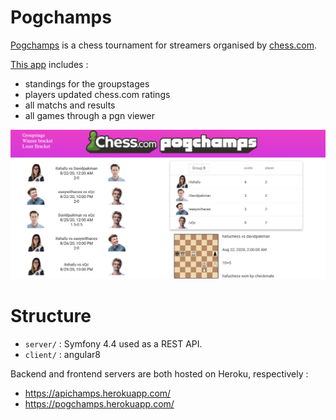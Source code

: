 # Pogchamps

[Pogchamps](https://www.chess.com/article/view/next-pogchamps-all-the-information) is a chess tournament for streamers organised by [chess.com](https://chess.com).

[This app](https://pogchamps.herokuapp.com/) includes :
- standings for the groupstages
- players updated chess.com ratings
- all matchs and results
- all games through a pgn viewer

![screenshot of the app](./static/screenshot.png)

# Structure

- `server/` : Symfony 4.4 used as a REST API.
- `client/` : angular8

Backend and frontend servers are both hosted on Heroku, respectively :
- https://apichamps.herokuapp.com/
- https://pogchamps.herokuapp.com/
